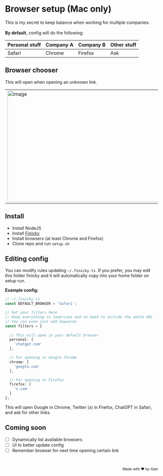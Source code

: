 # Browser setup (Mac only)
This is my secret to keep balance when working for multiple companies. 
<br><br>
<strong>By default</strong>, config will do the following:
<table>
    <thead>
        <tr>
            <th>Personal stuff</th>
            <th>Company A</th>
            <th>Company B</th>
            <th>Other stuff</th>
        </tr>
    </thead>
    <tbody>
        <tr>
            <td>Safari</td>
            <td>Chrome</td>
            <td>Firefox</td>
            <td>Ask</td>
        </tr>
    </tbody>
</table>

## Browser chooser
This will open when opening an unknown link.

<table>
    <tr>
        <td>
            <img width="635" height="367" alt="image" src="https://github.com/user-attachments/assets/21228cb0-95ca-4061-8969-6910e68e7425" />
        </td>
        <td>
            <img width="623" height="350" alt="image" src="https://github.com/user-attachments/assets/079e1093-5c37-4a2b-ac15-d3464d5896ea" />
        </td>
    </tr>
</table>



## Install
- Install NodeJS
- Install [Finicky](https://github.com/johnste/finicky)
- Install browsers (at least Chrome and Firefox)
- Clone repo and run `setup.sh`

## Editing config
You can modify rules updating `~/.finicky.ts`. If you prefer, you may edit this folder finicky and it will automatically copy into your home folder on setup run.

**Example config**: <br>
```typescript
// ~/.finicky.ts
const DEFAULT_BROWSER = 'Safari';

// Set your filters here
// Keep everything in lowercase and no need to include the whole URL
// You can even just add keywords
const filters = {
  
  // This will open in your default browser
  personal: [
    'chatgpt.com'
  ],

  // For opening in Google Chrome
  chrome: [
    'google.com'
  ],

  // For opening in Firefox
  firefox: [
    'x.com'
  ]
};
```
This will open Google in Chrome, Twitter (x) in Firefox, ChatGPT in Safari, and ask for other links.

## Coming soon
- [ ] Dynamically list available browsers
- [ ] UI to better update config
- [ ] Remember browser for next time opening certain link
<br>
<p align="right">
<sub>Made with ♥️ by Alan</sub>
</p>
